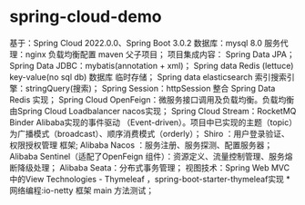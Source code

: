 # spring-cloud-demo

基于：Spring Cloud 2022.0.0、Spring Boot 3.0.2
数据库：mysql 8.0
服务代理：nginx 负载均衡配置
maven 父子项目；
项目集成内容：
Spring Data JPA；Spring Data JDBC：mybatis(annotation + xml)；
Spring data Redis (lettuce)  key-value(no sql db) 数据库 临时存储；
Spring data elasticsearch  索引搜索引擎：stringQuery(搜索)；
Spring Session：httpSession 整合 Spring Data Redis 实现；
Spring Cloud OpenFeign：微服务接口调用及负载均衡。负载均衡由Spring Cloud Loadbalancer nacos实现；
Spring Cloud Stream：RocketMQ Binder Alibaba实现的事件驱动 （Event-driven）。项目中已实现的主题（topic）为广播模式（broadcast）、顺序消费模式（orderly）；
Shiro ：用户登录验证、权限授权管理 框架;
Alibaba Nacos ：服务注册、服务探测、配置服务器；
Alibaba Sentinel（适配了OpenFeign 组件）：资源定义、流量控制管理、服务熔断降级处理；
Alibaba Seata：分布式事务管理；
视图技术：Spring Web MVC 中的View Technologies - Thymeleaf ，spring-boot-starter-thymeleaf实现
*网络编程:io-netty 框架 main 方法测试；
